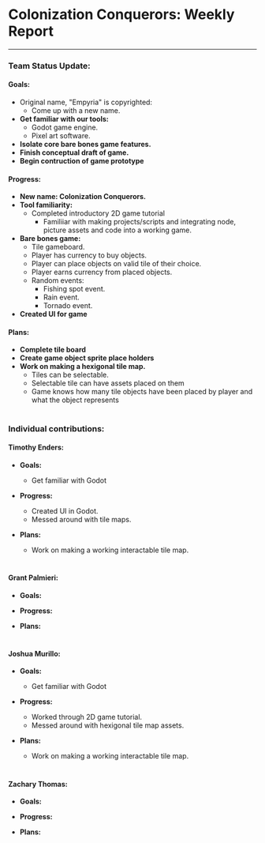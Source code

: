 # **Colonization Conquerors: Weekly Report**
___

### Team Status Update:
#### **Goals:**
- Original name, "Empyria" is copyrighted:
    - Come up with a new name.
- **Get familiar with our tools:**
    - Godot game engine.
    - Pixel art software.
- **Isolate core bare bones game features.**
- **Finish conceptual draft of game.**
- **Begin contruction of game prototype**


#### **Progress:**
- **New name: Colonization Conquerors.**
- **Tool familiarity:**
    - Completed introductory 2D game tutorial
        - Familiiar with making projects/scripts and integrating node, picture assets and code into a working game. 
- **Bare bones game:**
    - Tile gameboard.
    - Player has currency to buy objects.
    - Player can place objects on valid tile of their choice.
    - Player earns currency from placed objects.
    - Random events:
        - Fishing spot event.
        - Rain event.
        - Tornado event.
- **Created UI for game**

#### **Plans:**
- **Complete tile board**
- **Create game object sprite place holders**
- **Work on making a hexigonal tile map.**
    - Tiles can be selectable.
    - Selectable tile can have assets placed on them
    - Game knows how many tile objects have been placed by player and what the object represents

#
### Individual contributions:

#### **Timothy Enders:**
- **Goals:**
    - Get familiar with Godot

- **Progress:**
    - Created UI in Godot.
    - Messed around with tile maps.

- **Plans:**
    - Work on making a working interactable tile map.

#
#### **Grant Palmieri:**
- **Goals:**

- **Progress:**
    
- **Plans:**

#
#### **Joshua Murillo:**
- **Goals:**
    - Get familiar with Godot

- **Progress:**
    - Worked through 2D game tutorial.
    - Messed around with hexigonal tile map assets.

- **Plans:**
    - Work on making a working interactable tile map.

#
#### **Zachary Thomas:**
- **Goals:**

- **Progress:**
    
- **Plans:**
